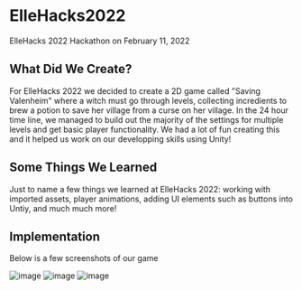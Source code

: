 # ElleHacks2022
ElleHacks 2022 Hackathon on February 11, 2022 

## What Did We Create?
For ElleHacks 2022 we decided to create a 2D game called "Saving Valenheim" where a witch must go through levels, collecting incredients to brew a potion to save her village from a curse on her village. In the 24 hour time line, we managed to build out the majority of the settings for multiple levels and get basic player functionality. We had a lot of fun creating this and it helped us work on our developping skills using Unity! 

## Some Things We Learned
Just to name a few things we learned at ElleHacks 2022: working with imported assets, player animations, adding UI elements such as buttons into Untiy, and much much more!

## Implementation
Below is a few screenshots of our game

![image](https://user-images.githubusercontent.com/96666915/153907583-6c366075-38c4-4455-847d-0c2df9a45f81.png)
![image](https://user-images.githubusercontent.com/96666915/153908515-b6c060fd-718f-4c75-b343-10d310048ca2.png)
![image](https://user-images.githubusercontent.com/96666915/153908013-e2a411da-fc3a-456a-b0d4-adf5c649d11f.png)
